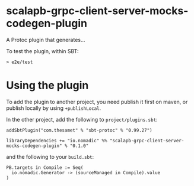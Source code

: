 # scalapb-grpc-client-server-mocks-codegen-plugin

A Protoc plugin that generates...

To test the plugin, within SBT:

```
> e2e/test
```

# Using the plugin

To add the plugin to another project, you need publish it first on maven, or publish locally by using `+publishLocal`.

In the other project, add the following to `project/plugins.sbt`:

```
addSbtPlugin("com.thesamet" % "sbt-protoc" % "0.99.27")

libraryDependencies += "io.nomadic" %% "scalapb-grpc-client-server-mocks-codegen-plugin" % "0.1.0"
```

and the following to your `build.sbt`:
```
PB.targets in Compile := Seq(
  io.nomadic.Generator -> (sourceManaged in Compile).value
)
```